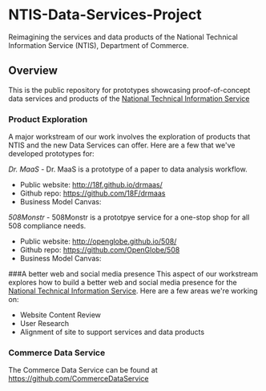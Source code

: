 # NTIS-Data-Services-Project
Reimagining the services and data products of the National Technical Information Service (NTIS), Department of Commerce.

## Overview
This is the public repository for prototypes showcasing proof-of-concept data services and products of the [National Technical Information Service](https://www.ntis.gov/)

### Product Exploration
A major workstream of our work involves the exploration of products that NTIS and the new Data Services can offer. Here are a few that we've developed prototypes for:

*Dr. MaaS* - Dr. MaaS is a prototype of a paper to data analysis workflow.  
+ Public website: http://18f.github.io/drmaas/
+ Github repo: https://github.com/18F/drmaas
+ Business Model Canvas: 

*508Monstr* - 508Monstr is a prototpye service for a one-stop shop for all 508 compliance needs.
+ Public website: http://openglobe.github.io/508/
+ Github repo: https://github.com/OpenGlobe/508
+ Business Model Canvas:

###A better web and social media presence
This aspect of our workstream explores how to build a better web and social media presence for the [National Technical Information Service](https://www.ntis.gov/).  Here are a few areas we're working on:

+ Website Content Review
+ User Research
+ Alignment of site to support services and data products

### Commerce Data Service
The Commerce Data Service can be found at https://github.com/CommerceDataService
